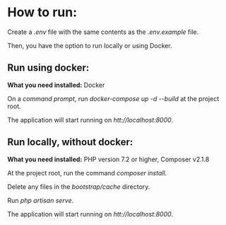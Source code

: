 # How to run:

Create a *.env* file with the same contents as the *.env.example* file.

Then, you have the option to run locally or using Docker.

## Run using docker:
**What you need installed:** Docker

On a *command prompt*, run *docker-compose up -d --build* at the project root.

The application will start running on *htt://localhost:8000*.

## Run locally, without docker:
**What you need installed:** PHP version 7.2 or higher, Composer v2.1.8

At the project root, run  the command *composer install*.

Delete any files in the *bootstrap/cache* directory.

Run *php artisan serve*.

The application will start running on *htt://localhost:8000*.
